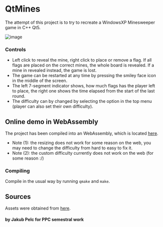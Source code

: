# QtMines

The attempt of this project is to try to recreate a WindowsXP Minesweeper game in C++ Qt5.

![image](https://github.com/kubakubakuba/QtMines/assets/13603688/1b314aed-577c-4bc9-8d2b-003fae8d0211)

### Controls
- Left click to reveal the mine, right click to place or remove a flag. If all flags are placed on the correct mines, the whole board is revealed.
If a mine in revealed instead, the game is lost.
- The game can be restarted at any time by pressing the smiley face icon in the middle of the screen.
- The left 7-segment indicator shows, how much flags has the player left to place, the right one shows the time elapsed from the start of the last round.
- The difficulty can by changed by selecting the option in the top menu (player can also set their own difficulty).

## Online demo in WebAssembly

The project has been compiled into an WebAssembly, which is located [here](http://vps.swpelc.eu/ctu/minesweeper/).
- Note (1): the resizing does not work for some reason on the web, you may need to change the difficulty from hard to easy to fix it.
- Note (2): the custom difficulty currently does not work on the web (for some reason :/)

### Compiling
Compile in the usual way by running `qmake` and `make`.

## Sources
Assets were obtained from [here](https://github.com/ShizukuIchi/minesweeper/tree/master).

#### by Jakub Pelc for PPC semestral work
